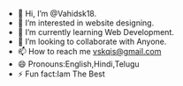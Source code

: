 - 👋 Hi, I’m @Vahidsk18.
- 👀 I’m interested in website designing.
- 🌱 I’m currently learning Web Development.
- 💞️ I’m looking to collaborate with Anyone.
- 📫 How to reach me vskqis@gmail.com
- 😄 Pronouns:English,Hindi,Telugu 
- ⚡ Fun fact:Iam The Best

<!---
Vahidsk18/Vahidsk18 is a ✨ special ✨ repository because its `README.md` (this file) appears on your GitHub profile.
You can click the Preview link to take a look at your changes.
--->

